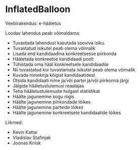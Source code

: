 # InflatedBalloon
Veebirakendus:    e-hääletus

Loodav lahendus peab võimaldama:

- Tuvastada lahendust kasutada sooviva isiku.
- Tuvastatud isikutel peab olema võimalik
- Lisada end kandidaadina konkreetsesse piirkonda
- Hääletada konkreetse kandidaadi poolt
- Tühistada oma hääl konkreetsele kandidaadile
- Nii tuvastatud kui tuvastamata isikutel peab olema võimalik
- Kuvada nimekirja kõigist kandidaatidest
- Otsida kandidaati nime ja/või partei ja/või piirkonna järgi
- Jälgida hääletustulemusi reaalajas
- Teha hääletustulemuste hulgast statistikat
- Häälte jagunemine kogu riigis
- Häälte jagunemine piirkondade lõikes
- Häälte jagunemine parteide lõikes
- Häälte jagunemine konkreetsete kandidaatide lõikes

Liikmed:
- Kevin Kattai
- Vladislav Stafinjak
- Joonas Kriisk
